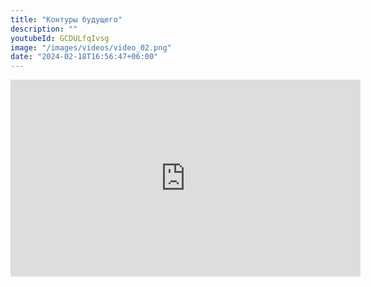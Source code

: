```yaml
---
title: "Контуры будущего"
description: ""
youtubeId: GCDULfqIvsg
image: "/images/videos/video_02.png"
date: "2024-02-18T16:56:47+06:00"
---
```


<iframe width="560" height="315" src="https://www.youtube.com/embed/GCDULfqIvsg?si=Mbrf2dUegKsKc5w1" title="YouTube video player" frameborder="0" allow="accelerometer; autoplay; clipboard-write; encrypted-media; gyroscope; picture-in-picture; web-share" allowfullscreen></iframe>